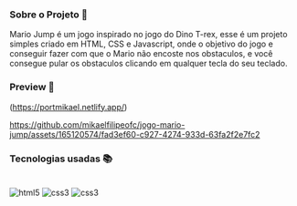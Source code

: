 ### Sobre o Projeto 🧠

Mario Jump é um jogo inspirado no jogo do Dino T-rex, esse é um projeto simples criado em HTML, CSS e Javascript, onde o objetivo do jogo e conseguir fazer com que o Mario não encoste nos obstaculos, e você consegue pular os obstaculos clicando em qualquer tecla do seu teclado.

### Preview 👀

(https://portmikael.netlify.app/)



https://github.com/mikaelfilipeofc/jogo-mario-jump/assets/165120574/fad3ef60-c927-4274-933d-63fa2f2e7fc2



### Tecnologias usadas 📚


<div style="display: inline_block"><br/>
    <img align="center" alt="html5" src="https://img.shields.io/badge/HTML5-E34F26?style=for-the-badge&logo=html5&logoColor=white"/>
    <img align="center" alt="css3" src="https://img.shields.io/badge/CSS3-1572B6?style=for-the-badge&logo=css3&logoColor=white"/>
    <img align="center" alt="css3" src="https://img.shields.io/badge/JavaScript-323330?style=for-the-badge&logo=javascript&logoColor=F7DF1E"/>  
</div><br/>
